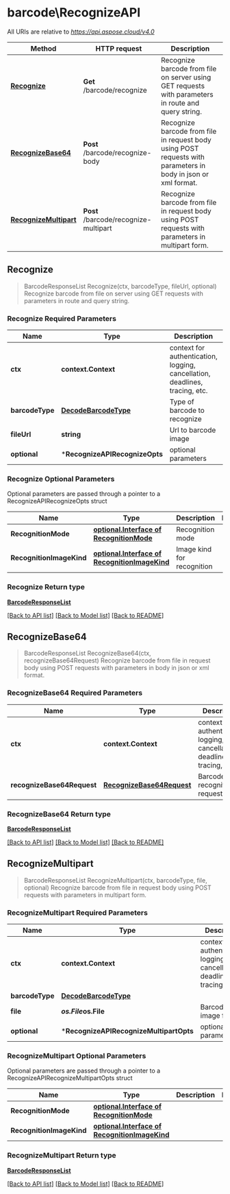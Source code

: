 # barcode\RecognizeAPI

All URIs are relative to *<https://api.aspose.cloud/v4.0>*

Method | HTTP request | Description
------ | ------------ | -----------
[**Recognize**](RecognizeAPI.md#Recognize) | **Get** /barcode/recognize | Recognize barcode from file on server using GET requests with parameters in route and query string.
[**RecognizeBase64**](RecognizeAPI.md#RecognizeBase64) | **Post** /barcode/recognize-body | Recognize barcode from file in request body using POST requests with parameters in body in json or xml format.
[**RecognizeMultipart**](RecognizeAPI.md#RecognizeMultipart) | **Post** /barcode/recognize-multipart | Recognize barcode from file in request body using POST requests with parameters in multipart form.

## Recognize

> BarcodeResponseList Recognize(ctx, barcodeType, fileUrl, optional)
Recognize barcode from file on server using GET requests with parameters in route and query string.

### Recognize Required Parameters

Name | Type | Description  | Notes
---- | ---- | ------------ | -----
 **ctx** | **context.Context** | context for authentication, logging, cancellation, deadlines, tracing, etc.
 **barcodeType** | [**DecodeBarcodeType**](.md) | Type of barcode to recognize |
 **fileUrl** | **string** | Url to barcode image |
 **optional** | ***RecognizeAPIRecognizeOpts** | optional parameters | nil if no parameters

### Recognize Optional Parameters

Optional parameters are passed through a pointer to a RecognizeAPIRecognizeOpts struct

Name | Type | Description  | Notes
---- | ---- | ------------ | -----
**RecognitionMode** | [**optional.Interface of RecognitionMode**](.md) | Recognition mode |
**RecognitionImageKind** | [**optional.Interface of RecognitionImageKind**](.md) | Image kind for recognition |

### Recognize Return type

[**BarcodeResponseList**](BarcodeResponseList.md)

[[Back to API list]](../README.md#documentation-for-api-endpoints) [[Back to Model list]](../README.md#documentation-for-models) [[Back to README]](../README.md)

## RecognizeBase64

> BarcodeResponseList RecognizeBase64(ctx, recognizeBase64Request)
Recognize barcode from file in request body using POST requests with parameters in body in json or xml format.

### RecognizeBase64 Required Parameters

Name | Type | Description  | Notes
---- | ---- | ------------ | -----
 **ctx** | **context.Context** | context for authentication, logging, cancellation, deadlines, tracing, etc.
 **recognizeBase64Request** | [**RecognizeBase64Request**](RecognizeBase64Request.md) | Barcode recognition request |

### RecognizeBase64 Return type

[**BarcodeResponseList**](BarcodeResponseList.md)

[[Back to API list]](../README.md#documentation-for-api-endpoints) [[Back to Model list]](../README.md#documentation-for-models) [[Back to README]](../README.md)

## RecognizeMultipart

> BarcodeResponseList RecognizeMultipart(ctx, barcodeType, file, optional)
Recognize barcode from file in request body using POST requests with parameters in multipart form.

### RecognizeMultipart Required Parameters

Name | Type | Description  | Notes
---- | ---- | ------------ | -----
 **ctx** | **context.Context** | context for authentication, logging, cancellation, deadlines, tracing, etc.
 **barcodeType** | [**DecodeBarcodeType**](DecodeBarcodeType.md) |  |
 **file** | ***os.File*****os.File** | Barcode image file |
 **optional** | ***RecognizeAPIRecognizeMultipartOpts** | optional parameters | nil if no parameters

### RecognizeMultipart Optional Parameters

Optional parameters are passed through a pointer to a RecognizeAPIRecognizeMultipartOpts struct

Name | Type | Description  | Notes
---- | ---- | ------------ | -----
**RecognitionMode** | [**optional.Interface of RecognitionMode**](RecognitionMode.md) |  |
**RecognitionImageKind** | [**optional.Interface of RecognitionImageKind**](RecognitionImageKind.md) |  |

### RecognizeMultipart Return type

[**BarcodeResponseList**](BarcodeResponseList.md)

[[Back to API list]](../README.md#documentation-for-api-endpoints) [[Back to Model list]](../README.md#documentation-for-models) [[Back to README]](../README.md)
